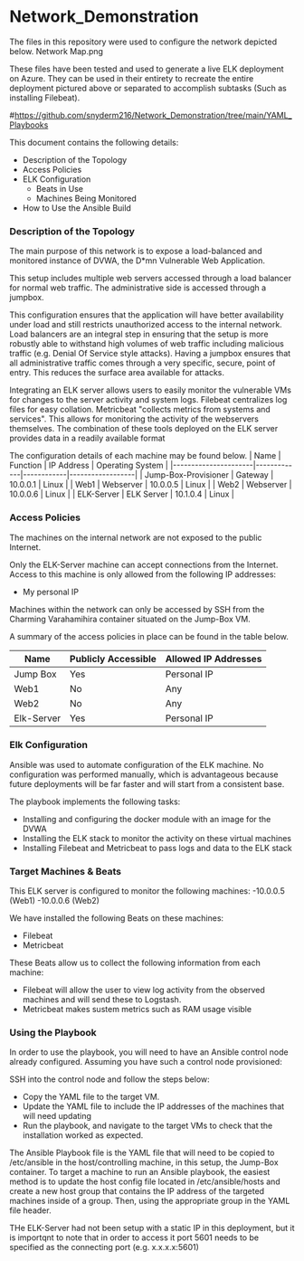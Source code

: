 # Network_Demonstration
The files in this repository were used to configure the network depicted below.
Network Map.png

These files have been tested and used to generate a live ELK deployment on Azure. 
They can be used in their entirety to recreate the entire deployment pictured above or separated to accomplish subtasks (Such as installing Filebeat).

#https://github.com/snyderm216/Network_Demonstration/tree/main/YAML_Playbooks


This document contains the following details:
- Description of the Topology
- Access Policies
- ELK Configuration
  - Beats in Use
  - Machines Being Monitored
- How to Use the Ansible Build

### Description of the Topology

The main purpose of this network is to expose a load-balanced and monitored instance of DVWA, the D*mn Vulnerable Web Application.

This setup includes multiple web servers accessed through a load balancer for normal web traffic. 
The administrative side is accessed through a jumpbox.

This configuration ensures that the application will have better availability under load and still restricts unauthorized access to the internal network.
Load balancers are an integral step in ensuring that the setup is more robustly able to withstand high volumes of web traffic including malicious traffic (e.g. Denial Of Service style attacks).
Having a jumpbox ensures that all administrative traffic comes through a very specific, secure, point of entry. This reduces the surface area available for attacks.

Integrating an ELK server allows users to easily monitor the vulnerable VMs for changes to the server activity and system logs.
Filebeat centralizes log files for easy collation. 
Metricbeat "collects metrics from systems and services". This allows for monitoring the activity of the webservers themselves.
The combination of these tools deployed on the ELK server provides data in a readily available format

The configuration details of each machine may be found below.
| Name                 | Function    | IP Address | Operating System |
|----------------------|-------------|------------|------------------|
| Jump-Box-Provisioner | Gateway     | 10.0.0.1   | Linux            |
| Web1                 | Webserver   | 10.0.0.5   | Linux            |
| Web2                 | Webserver   | 10.0.0.6   | Linux            |
| ELK-Server           | ELK Server  | 10.1.0.4   | Linux            |
### Access Policies

The machines on the internal network are not exposed to the public Internet. 

Only the ELK-Server machine can accept connections from the Internet. Access to this machine is only allowed from the following IP addresses:
- My personal IP

Machines within the network can only be accessed by SSH from the Charming Varahamihira container situated on the Jump-Box VM.

A summary of the access policies in place can be found in the table below.

| Name        | Publicly Accessible | Allowed IP Addresses |
|-------------|---------------------|----------------------|
| Jump Box    | Yes                 | Personal IP          |
|  Web1       | No                  | Any                  |
|  Web2       | No                  | Any                  |
| Elk-Server  | Yes                 | Personal IP          |

### Elk Configuration

Ansible was used to automate configuration of the ELK machine. No configuration was performed manually, which is advantageous because future deployments will be far faster and will start from a consistent base.

The playbook implements the following tasks:
- Installing and configuring the docker module with an image for the DVWA
- Installing the ELK stack to monitor the activity on these virtual machines
- Installing Filebeat and Metricbeat to pass logs and data to the ELK stack

### Target Machines & Beats
This ELK server is configured to monitor the following machines:
-10.0.0.5 (Web1)
-10.0.0.6 (Web2)

We have installed the following Beats on these machines:
- Filebeat
- Metricbeat

These Beats allow us to collect the following information from each machine:
- Filebeat will allow the user to view log activity from the observed machines and will send these to Logstash.
- Metricbeat makes sustem metrics such as RAM usage visible

### Using the Playbook
In order to use the playbook, you will need to have an Ansible control node already configured. Assuming you have such a control node provisioned: 

SSH into the control node and follow the steps below:
- Copy the YAML file to the target VM.
- Update the YAML file to include the IP addresses of the machines that will need updating
- Run the playbook, and navigate to the target VMs to check that the installation worked as expected.

The Ansible Playbook file is the YAML file that will need to be copied to /etc/ansible in the host/controlling machine, in this setup, the Jump-Box container.
To target a machine to run an Ansible playbook, the easiest method is to update the host config file located in /etc/ansible/hosts and create a new host group that contains the IP address of the targeted machines inside of a group. Then, using the appropriate group in the YAML file header.

THe ELK-Server had not been setup with a static IP in this deployment, but it is importqnt to note that in order to access it port 5601 needs to be specified as the connecting port (e.g. x.x.x.x:5601)

